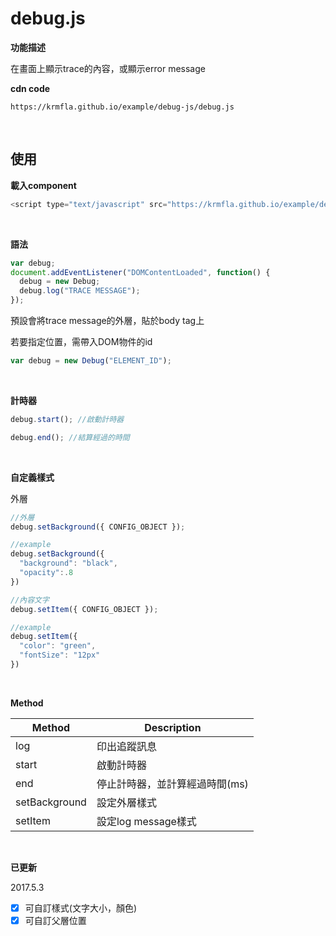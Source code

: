 # debug.js

<b>功能描述</b>

在畫面上顯示trace的內容，或顯示error message

**cdn code**
```
https://krmfla.github.io/example/debug-js/debug.js
```

<br />

## 使用

<b>載入component</b>
```javascript
<script type="text/javascript" src="https://krmfla.github.io/example/debug-js/debug.js"></script>
```
<br />

<b>語法</b>
```javascript
var debug;
document.addEventListener("DOMContentLoaded", function() {
  debug = new Debug;
  debug.log("TRACE MESSAGE");
});
```

預設會將trace message的外層，貼於body tag上

若要指定位置，需帶入DOM物件的id
```javascript
var debug = new Debug("ELEMENT_ID");
```

<br />

<b>計時器</b>
```javascript
debug.start(); //啟動計時器

debug.end(); //結算經過的時間
```

<br />

<b>自定義樣式</b>

外層
```javascript
//外層
debug.setBackground({ CONFIG_OBJECT });

//example
debug.setBackground({
  "background": "black",
  "opacity":.8
})

//內容文字
debug.setItem({ CONFIG_OBJECT });

//example
debug.setItem({
  "color": "green",
  "fontSize": "12px"
})
```

<br />

<b>Method</b>

Method        | Description
------------- | ------------------
log           | 印出追蹤訊息
start         | 啟動計時器
end           | 停止計時器，並計算經過時間(ms)
setBackground | 設定外層樣式
setItem       | 設定log message樣式

<br />

<b>已更新</b>

2017.5.3
- [x] 可自訂樣式(文字大小，顏色)
- [x] 可自訂父層位置

